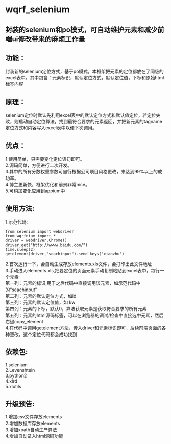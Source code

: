 # wqrf_selenium
封装的selenium和po模式，可自动维护元素和减少前端ui修改带来的麻烦工作量  
---------
## 功能：  
  封装新的selenium定位方式，基于po模式，本框架把元素的定位都放在了同级的excel表中。其中包含：元素标识，默认定位方式，默认定位值，下标和原始html标签内容  
## 原理：  
  selenium定位时默认先利用excel表中的默认定位方式和默认值定位，若定位失败，则启动自动定位算法，找到最符合要求的元素返回，并把新元素的tagname定位方式和内容写入excel表中以便下次调用。  
## 优点：
  1.使用简单，只需要变化定位语句即可。  
  2.源码简单，方便进行二次开发。  
  3.其中的所有分数权重参数可自行根据公司项目风格更改，来达到99%以上的成功率。  
  4.博主更新快，框架优化和前景非常nice。  
  5.可稍加变化应用到appium中  
## 使用方法:  
  1.示范代码:
  
    from selenium import webdriver
    from wqrfnium import *
    driver = webdriver.Chrome()
    driver.get("http://wwww.baidu.com/")
    time.sleep(2)
    getelement(driver,"seachinput").send_keys('xiaozhu')
  2.首次运行一下，会自动生成存放elements.xls文件，会打印出此文件地址  
  3.手动进入elements.xls,把要定位的页面元素手动复制粘贴到excel表中，每行一个元素  
    第一列：元素的标识,用于之后代码中直接调用该元素，如示范代码中的“seachinput”  
    第二列：元素的默认定位方式，如id  
    第三列：元素的默认定位值，如 kw  
    第四列：元素的下标，默认0，算法获取元素是获取符合要求的所有元素    
    第五列：元素的html源码标签，可以在浏览器的调试/检查中直接选中元素，然后右键copy_element    
  4.在代码中调用getelement方法，传入driver和元素标识即可，后续前端页面的各种更改，这个定位代码都会成功找到  
## 依赖包:  
  1.selenium  
  2.Levenshtein  
  3.python2  
  4.xlrd  
  5.xlutils  
## 升级预告:  
  1.增加csv文件存放elements  
  2.增加数据库存放elements  
  3.增加xpath自动生产算法  
  4.增加自动录入html源码功能  
